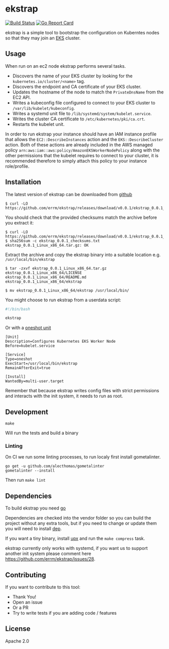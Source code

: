 # ekstrap

[![Build Status](https://travis-ci.org/errm/ekstrap.svg?branch=master)](https://travis-ci.org/errm/ekstrap) [![Go Report Card](https://goreportcard.com/badge/github.com/errm/ekstrap)](https://goreportcard.com/report/github.com/errm/ekstrap)

ekstrap is a simple tool to bootstrap the configuration on Kuberntes nodes so that they may join an [EKS](https://aws.amazon.com/eks/) cluster.

## Usage

When run on an ec2 node ekstrap performs several tasks.

* Discovers the name of your EKS cluster by looking for the `kubernetes.io/cluster/<name>` tag.
* Discovers the endpoint and CA certificate of your EKS cluster.
* Updates the hostname of the node to match the `PrivateDnsName` from the EC2 API.
* Writes a kubeconfig file configured to connect to your EKS cluster to `/var/lib/kubelet/kubeconfig`.
* Writes a systemd unit file to `/lib/systemd/system/kubelet.service`.
* Writes the cluster CA certificate to `/etc/kubernetes/pki/ca.crt`.
* Restarts the kubelet unit.


In order to run ekstrap your instance should have an IAM instance profile that allows the `EC2::DescribeInstances` action and the `EKS::DescribeCluster` action. Both of these actions are already included in the AWS managed policy `arn:aws:iam::aws:policy/AmazonEKSWorkerNodePolicy` along with the other permissions that the kubelet requires to connect to your cluster, it is recommended therefore to simply attach this policy to your instance role/profile.

## Installation

The latest version of ekstrap can be downloaded from [github](https://github.com/errm/ekstrap/releases)

```
$ curl -LO https://github.com/errm/ekstrap/releases/download/v0.0.1/ekstrap_0.0.1_Linux_x86_64.tar.gz
```

You should check that the provided checksums match the archive before you extract it:

```
$ curl -LO https://github.com/errm/ekstrap/releases/download/v0.0.1/ekstrap_0.0.1_checksums.txt
$ sha256sum -c ekstrap_0.0.1_checksums.txt
ekstrap_0.0.1_Linux_x86_64.tar.gz: OK
```

Extract the archive and copy the ekstrap binary into a suitable location e.g. `/usr/local/bin/ekstrap`

```
$ tar -zxvf ekstrap_0.0.1_Linux_x86_64.tar.gz
ekstrap_0.0.1_Linux_x86_64/LICENSE
ekstrap_0.0.1_Linux_x86_64/README.md
ekstrap_0.0.1_Linux_x86_64/ekstrap

$ mv ekstrap_0.0.1_Linux_x86_64/ekstrap /usr/local/bin/
```

You might choose to run ekstrap from a userdata script:

```bash
#!/bin/bash

ekstrap
```

Or with a [oneshot unit](example/ekstrap.service)

```systemd
[Unit]
Description=Configures Kubernetes EKS Worker Node
Before=kubelet.service

[Service]
Type=oneshot
ExecStart=/usr/local/bin/ekstrap
RemainAfterExit=true

[Install]
WantedBy=multi-user.target
```

Remember that because ekstrap writes config files with strict permissions and interacts with the init system, it needs to run as root.

## Development

`make`

Will run the tests and build a binary

### Linting

On CI we run some linting processes, to run localy first install gometalinter.

```
go get -u github.com/alecthomas/gometalinter
gometalinter --install
```

Then run `make lint`

## Dependencies

To build ekstrap you need [go](https://golang.org/)

Dependencies are checked into the vendor folder so you can build the project without any extra tools,
but if you need to change or update them you will need to install [dep](https://golang.github.io/dep/).

If you want a tiny binary, install [upx](https://upx.github.io/) and run the `make compress` task.

ekstrap currently only works with systemd, if you want us to support another init system please comment here https://github.com/errm/ekstrap/issues/28.

## Contributing

If you want to contribute to this tool:

* Thank You!
* Open an issue
* Or a PR
* Try to write tests if you are adding code / features

## License

Apache 2.0
